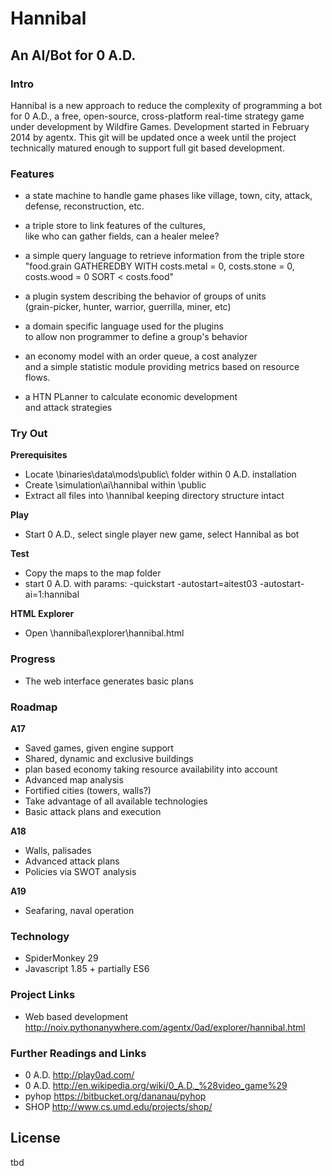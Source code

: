 # Hannibal #

## An AI/Bot for 0 A.D. ##

### Intro ###

Hannibal is a new approach to reduce the complexity of programming a bot for 0 A.D., a free, open-source, cross-platform real-time strategy game under development by Wildfire Games. Development started in February 2014 by agentx. This git will be updated once a week until the project technically matured enough to support full git based development.

### Features ###

* a state machine to handle game phases
  like village, town, city, attack, defense, reconstruction, etc. 

* a triple store to link features of the cultures,  
  like who can gather fields, can a healer melee? 

* a simple query language to retrieve information from the triple store  
  "food.grain GATHEREDBY WITH costs.metal = 0, costs.stone = 0, costs.wood = 0 SORT < costs.food" 

* a plugin system describing the behavior of groups of units  
  (grain-picker, hunter, warrior, guerrilla, miner, etc) 

* a domain specific language used for the plugins  
  to allow non programmer to define a group's behavior 

* an economy model with an order queue, a cost analyzer  
  and a simple statistic module providing metrics based on resource flows. 

* a HTN PLanner to calculate economic development  
  and attack strategies
  
### Try Out ###

**Prerequisites**

* Locate \binaries\data\mods\public\ folder within 0 A.D. installation
* Create \simulation\ai\hannibal within \public
* Extract all files into \hannibal keeping directory structure intact

**Play**

* Start 0 A.D., select single player new game, select Hannibal as bot

**Test**

* Copy the maps to the map folder
* start 0 A.D. with params: -quickstart -autostart=aitest03 -autostart-ai=1:hannibal

**HTML Explorer**

* Open \hannibal\explorer\hannibal.html

### Progress ###

* The web interface generates basic plans

### Roadmap ###

**A17**

* Saved games, given engine support
* Shared, dynamic and exclusive buildings
* plan based economy taking resource availability into account
* Advanced map analysis
* Fortified cities (towers, walls?) 
* Take advantage of all available technologies 
* Basic attack plans and execution

**A18**

* Walls, palisades
* Advanced attack plans
* Policies via SWOT analysis

**A19**

* Seafaring, naval operation

### Technology ###

* SpiderMonkey 29
* Javascript 1.85 + partially ES6

### Project Links ###

* Web based development
  http://noiv.pythonanywhere.com/agentx/0ad/explorer/hannibal.html


### Further Readings and Links ###

* 0 A.D. http://play0ad.com/
* 0 A.D. http://en.wikipedia.org/wiki/0_A.D._%28video_game%29
* pyhop https://bitbucket.org/dananau/pyhop
* SHOP http://www.cs.umd.edu/projects/shop/


## License ##

tbd